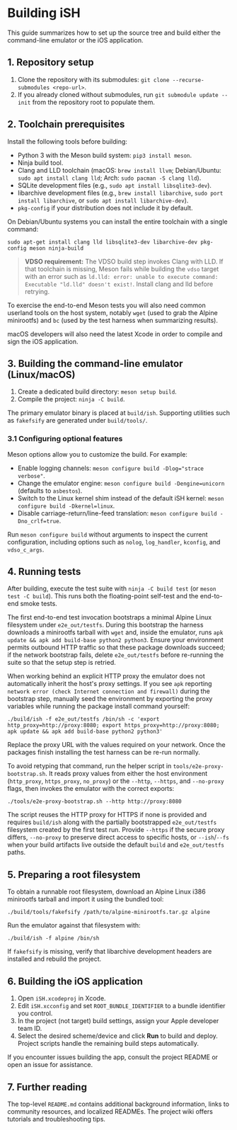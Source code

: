 # Building iSH

This guide summarizes how to set up the source tree and build either the command-line emulator or the iOS application.

## 1. Repository setup

1. Clone the repository with its submodules: `git clone --recurse-submodules <repo-url>`.
2. If you already cloned without submodules, run `git submodule update --init` from the repository root to populate them.

## 2. Toolchain prerequisites

Install the following tools before building:

- Python 3 with the Meson build system: `pip3 install meson`.
- Ninja build tool.
- Clang and LLD toolchain (macOS: `brew install llvm`; Debian/Ubuntu: `sudo apt install clang lld`; Arch: `sudo pacman -S clang lld`).
- SQLite development files (e.g., `sudo apt install libsqlite3-dev`).
- libarchive development files (e.g., `brew install libarchive`, `sudo port install libarchive`, or `sudo apt install libarchive-dev`).
- `pkg-config` if your distribution does not include it by default.

On Debian/Ubuntu systems you can install the entire toolchain with a single command:

`sudo apt-get install clang lld libsqlite3-dev libarchive-dev pkg-config meson ninja-build`

> **VDSO requirement:** The VDSO build step invokes Clang with LLD. If that toolchain is missing, Meson fails while building the `vdso` target with an error such as `ld.lld: error: unable to execute command: Executable "ld.lld" doesn't exist!`. Install clang and lld before retrying.

To exercise the end-to-end Meson tests you will also need common userland tools on the host system, notably `wget` (used to grab the Alpine minirootfs) and `bc` (used by the test harness when summarizing results).

macOS developers will also need the latest Xcode in order to compile and sign the iOS application.

## 3. Building the command-line emulator (Linux/macOS)

1. Create a dedicated build directory: `meson setup build`.
2. Compile the project: `ninja -C build`.

The primary emulator binary is placed at `build/ish`. Supporting utilities such as `fakefsify` are generated under `build/tools/`.

### 3.1 Configuring optional features

Meson options allow you to customize the build. For example:

- Enable logging channels: `meson configure build -Dlog="strace verbose"`.
- Change the emulator engine: `meson configure build -Dengine=unicorn` (defaults to `asbestos`).
- Switch to the Linux kernel shim instead of the default iSH kernel: `meson configure build -Dkernel=linux`.
- Disable carriage-return/line-feed translation: `meson configure build -Dno_crlf=true`.

Run `meson configure build` without arguments to inspect the current configuration, including options such as `nolog`, `log_handler`, `kconfig`, and `vdso_c_args`.

## 4. Running tests

After building, execute the test suite with `ninja -C build test` (or `meson test -C build`). This runs both the floating-point self-test and the end-to-end smoke tests.

The first end-to-end test invocation bootstraps a minimal Alpine Linux filesystem under `e2e_out/testfs`. During this bootstrap the harness downloads a minirootfs tarball with `wget` and, inside the emulator, runs `apk update && apk add build-base python2 python3`. Ensure your environment permits outbound HTTP traffic so that these package downloads succeed; if the network bootstrap fails, delete `e2e_out/testfs` before re-running the suite so that the setup step is retried.

When working behind an explicit HTTP proxy the emulator does not automatically inherit the host's proxy settings. If you see `apk` reporting `network error (check Internet connection and firewall)` during the bootstrap step, manually seed the environment by exporting the proxy variables while running the package install command yourself:

```
./build/ish -f e2e_out/testfs /bin/sh -c 'export http_proxy=http://proxy:8080; export https_proxy=http://proxy:8080; apk update && apk add build-base python2 python3'
```

Replace the proxy URL with the values required on your network. Once the packages finish installing the test harness can be re-run normally.

To avoid retyping that command, run the helper script in `tools/e2e-proxy-bootstrap.sh`. It reads proxy values from either the host environment (`http_proxy`, `https_proxy`, `no_proxy`) or the `--http`, `--https`, and `--no-proxy` flags, then invokes the emulator with the correct exports:

```
./tools/e2e-proxy-bootstrap.sh --http http://proxy:8080
```

The script reuses the HTTP proxy for HTTPS if none is provided and requires `build/ish` along with the partially bootstrapped `e2e_out/testfs` filesystem created by the first test run. Provide `--https` if the secure proxy differs, `--no-proxy` to preserve direct access to specific hosts, or `--ish`/`--fs` when your build artifacts live outside the default `build` and `e2e_out/testfs` paths.

## 5. Preparing a root filesystem

To obtain a runnable root filesystem, download an Alpine Linux i386 minirootfs tarball and import it using the bundled tool:

```
./build/tools/fakefsify /path/to/alpine-minirootfs.tar.gz alpine
```

Run the emulator against that filesystem with:

```
./build/ish -f alpine /bin/sh
```

If `fakefsify` is missing, verify that libarchive development headers are installed and rebuild the project.

## 6. Building the iOS application

1. Open `iSH.xcodeproj` in Xcode.
2. Edit `iSH.xcconfig` and set `ROOT_BUNDLE_IDENTIFIER` to a bundle identifier you control.
3. In the project (not target) build settings, assign your Apple developer team ID.
4. Select the desired scheme/device and click **Run** to build and deploy. Project scripts handle the remaining build steps automatically.

If you encounter issues building the app, consult the project README or open an issue for assistance.

## 7. Further reading

The top-level `README.md` contains additional background information, links to community resources, and localized READMEs. The project wiki offers tutorials and troubleshooting tips.
